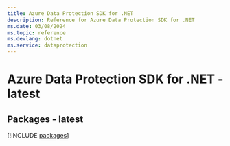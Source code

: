 ```yaml
---
title: Azure Data Protection SDK for .NET
description: Reference for Azure Data Protection SDK for .NET
ms.date: 03/08/2024
ms.topic: reference
ms.devlang: dotnet
ms.service: dataprotection
---
```

# Azure Data Protection SDK for .NET - latest
## Packages - latest
[!INCLUDE [packages](data-protection-index.md)]